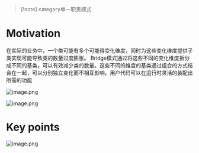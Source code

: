>[!note] category单一职责模式

# Motivation
在实际的业务中，一个类可能有多个可能得变化维度，同时为这些变化维度提供子类实现可能导致类的数量过度膨胀。
Bridge模式通过将这些不同的变化维度拆分成不同的基类，可以有效减少类的数量。这些不同的维度的基类通过组合的方式结合在一起，可以分别独立变化而不相互影响。用户代码可以在运行时灵活的装配出所需的功能

![image.png](https://raw.githubusercontent.com/lj970926/image-hosting/master/images/20250104170031.png)

![image.png](https://raw.githubusercontent.com/lj970926/image-hosting/master/images/20250104170048.png)
# Key points
![image.png](https://raw.githubusercontent.com/lj970926/image-hosting/master/images/20250104170329.png)
